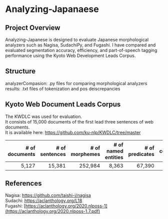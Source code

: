 # Analyzing-Japanaese 

## Project Overview
Analyzing-Japanese is designed to evaluate Japanese morphological analyzers such as Nagisa, SudachiPy, and Fugashi. I have compared and evaluated segmentation accuracy, efficiency, and part-of-speech tagging performance using the Kyoto Web Development Leads Corpus.

## Structure
analyzerCompasion: .py files for comparing morphological analyzers <br />
results: .txt files of tokenization and pos deiscrepancies

## Kyoto Web Document Leads Corpus
The KWDLC was used for evaluation.<br />
It consists of 15,000 documents of the first lead three sentences of web documents. <br />
It is available here: https://github.com/ku-nlp/KWDLC/tree/master

| # of documents | # of sentences | # of morphemes | # of named entities | # of predicates | # of coreferring mentions |
|---------------:|---------------:|---------------:|--------------------:|----------------:|--------------------------:|
|          5,127 |         15,381 |        252,984 |               8,363 |          67,390 |                    20,794 |

## References

Nagisa: https://github.com/taishi-i/nagisa<br />
Sudachi: https://aclanthology.org/L18 <br />
Fugashi:  [https://aclanthology.org/2020.nlposs-1](https://aclanthology.org/2020.nlposs-1.7.pdf)
